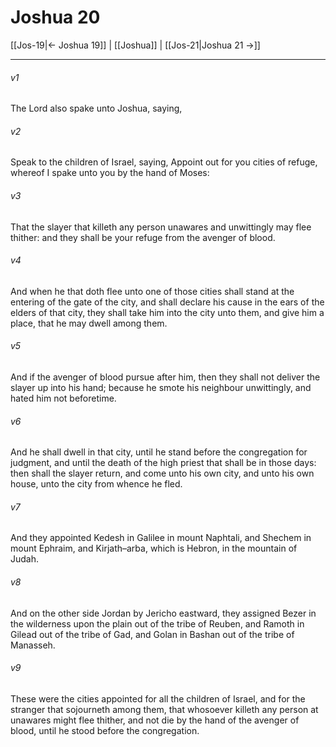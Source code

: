 # Joshua 20

[[Jos-19|← Joshua 19]] | [[Joshua]] | [[Jos-21|Joshua 21 →]]
***

###### v1
The Lord also spake unto Joshua, saying,
###### v2
Speak to the children of Israel, saying, Appoint out for you cities of refuge, whereof I spake unto you by the hand of Moses:
###### v3
That the slayer that killeth any person unawares and unwittingly may flee thither: and they shall be your refuge from the avenger of blood.
###### v4
And when he that doth flee unto one of those cities shall stand at the entering of the gate of the city, and shall declare his cause in the ears of the elders of that city, they shall take him into the city unto them, and give him a place, that he may dwell among them.
###### v5
And if the avenger of blood pursue after him, then they shall not deliver the slayer up into his hand; because he smote his neighbour unwittingly, and hated him not beforetime.
###### v6
And he shall dwell in that city, until he stand before the congregation for judgment, and until the death of the high priest that shall be in those days: then shall the slayer return, and come unto his own city, and unto his own house, unto the city from whence he fled.
###### v7
And they appointed Kedesh in Galilee in mount Naphtali, and Shechem in mount Ephraim, and Kirjath–arba, which is Hebron, in the mountain of Judah.
###### v8
And on the other side Jordan by Jericho eastward, they assigned Bezer in the wilderness upon the plain out of the tribe of Reuben, and Ramoth in Gilead out of the tribe of Gad, and Golan in Bashan out of the tribe of Manasseh.
###### v9
These were the cities appointed for all the children of Israel, and for the stranger that sojourneth among them, that whosoever killeth any person at unawares might flee thither, and not die by the hand of the avenger of blood, until he stood before the congregation. 
